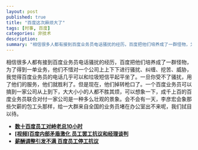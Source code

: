 ```yaml
---
layout: post
published: true
title: "百度这次麻烦大了"
tags: [时事, 百度]
categories: 非技术    
description: 
summary: "相信很多人都有接到百度业务员电话骚扰的经历，百度把他们培养成了一群怪物，为了得到一单业务，他们不惜对一个公司上上下下进行骚扰、纠缠、挖苦、威胁，我觉得百度业务员的电话几乎可以和垃圾短信平起平坐了。一旦你受不了骚扰，用了他们的服务，他们就胜利"
---
```

相信很多人都有接到百度业务员电话骚扰的经历，百度把他们培养成了一群怪物，为了得到一单业务，他们不惜对一个公司上上下下进行骚扰、纠缠、挖苦、威胁，我觉得百度业务员的电话几乎可以和垃圾短信平起平坐了。一旦你受不了骚扰，用了他们的服务，他们就胜利了。但是现在，他们掉转枪口了。一个百度业务员可以搞到一家公司从上到下，大大小小的人都不胜其烦，可以想象一下，成千上百的百度业务员联合对付一家公司是一种多么壮观的景象。会不会有一天，李彦宏会象那些欠薪的包工头那样，给一大群来自全国的业务员堵在办公室出不来呢，我们拭目以待。  
  


 *  [**数十百度员工对峙老总10小时**][10]
 *  [**\[视频\]百度内部矛盾激化 员工罢工抗议和经理谈判**][Link 1]
 *  [**薪酬调整引发不满 百度员工停工抗议**][Link 2]  
      
      
    


[10]: http://www.cnbeta.com/articles/84359.htm
[Link 1]: http://www.cnbeta.com/articles/84331.htm
[Link 2]: http://www.cnbeta.com/articles/84287.htm